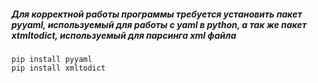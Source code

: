 ##### Для корректной работы программы требуется установить пакет pyyaml, используемый для работы с yaml в python, а так же пакет xtmltodict, используемый для парсинга xml файла

```commandline
pip install pyyaml
pip install xmltodict
```
